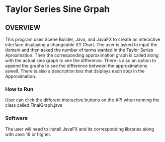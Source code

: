 # Taylor Series Sine Grpah

## OVERVIEW
This program uses Scene Builder, Java, and JavaFX to create an interactive interface displaying a changeable XY Chart. The user is asked to input the domain and then asked the number of terms wanted in the Taylor Series Aproximation. Then the corresponding approximation graph is called along with the actual sine graph to see the difference. There is also an option to append the graphs to see the difference between the approximations aswell. There is also a description bos that dsiplays each step in the Approximation.


### How to Run
User can click the different interactive buttons on the API when running the class called FinalGraph.java

### Software
The user will need to install JavaFX and its corresponding libraries along with Java 16 or higher.

